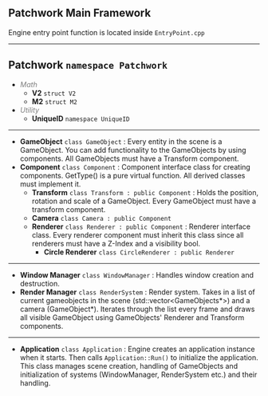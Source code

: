 ## Patchwork Main Framework
Engine entry point function is located inside `EntryPoint.cpp`
* * *
## Patchwork `namespace Patchwork`
- *<span style="color: #7f7f7f;">Math</span>*
    - **V2** `struct V2`
    - **M2** `struct M2`
- *<span style="color: #7f7f7f;">Utility</span>*
    - **UniqueID** `namespace UniqueID`
* * *
- **GameObject** `class GameObject` : Every entity in the scene is a GameObject. You can add functionality to the GameObjects by using components. All GameObjects must have a Transform component.
- **Component** `class Component` : Component interface class for creating components. GetType() is a pure virtual function. All derived classes must implement it.
	- **Transform** `class Transform : public Component` : Holds the position, rotation and scale of a GameObject. Every GameObject must have a transform component. 
	- **Camera** `class Camera : public Component`
	- **Renderer** `class Renderer : public Component` : Renderer interface class. Every renderer component must inherit this class since all renderers must have a Z-Index and a visibility bool. 
		- **Circle Renderer** `class CircleRenderer : public Renderer` 
* * *
- **Window Manager** `class WindowManager` : Handles window creation and destruction.
- **Render Manager** `class RenderSystem` : Render system. Takes in a list of current gameobjects in the scene (std::vector<GameObjects*>) and a camera (GameObject*). Iterates through the list every frame and draws all visible GameObject using GameObjects' Renderer and Transform components.
* * *
- **Application** `class Application` : Engine creates an application instance when it starts. Then calls  `Application::Run()` to initialize the application. This class manages scene creation, handling of GameObjects and initialization of systems (WindowManager, RenderSystem etc.) and their handling.